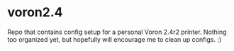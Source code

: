 # voron2.4

Repo that contains config setup for a personal Voron 2.4r2 printer. Nothing too organized yet,
but hopefully will encourage me to clean up configs. :)
